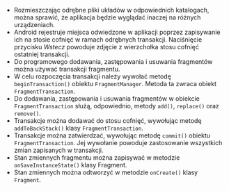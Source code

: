 
- Rozmieszczając odrębne pliki układów w odpowiednich katalogach, można sprawić, że aplikacja będzie wyglądać inaczej na różnych urządzeniach.
- Android rejestruje miejsca odwiedzone w aplikacji poprzez zapisywanie ich na stosie cofnięć w ramach odrębnych transakcji. Naciśnięcie przycisku *Wstecz* powoduje zdjęcie z wierzchołka stosu cofnięć ostatniej transakcji.
- Do programowego dodawania, zastępowania i usuwania fragmentów można używać transakcji fragmentu.
- W celu rozpoczęcia transakcji należy wywołać metodę `beginTransaction()` obiektu `FragmentManager`. Metoda ta zwraca obiekt `FragmentTransaction`.
- Do dodawania, zastępowania i usuwania fragmentów w obiekcie `FragmentTransaction` służą, odpowiednio, metody `add()`, `replace()` oraz `remove()`. 
- Transakcje można dodawać do stosu cofnięć, wywołując metodę `addToBackStack()` klasy `FragmentTransaction`.
- Transakcje można zatwierdzać, wywołując metodę `commit()` obiektu `FragmentTransaction`. Jej wywołanie powoduje zastosowanie wszystkich zmian zapisanych w transakcji.
- Stan zmiennych fragmentu można zapisywać w metodzie `onSaveInstanceState()` klasy Fragment.
- Stan zmiennych można odtworzyć w metodzie `onCreate()` klasy `Fragment`.





